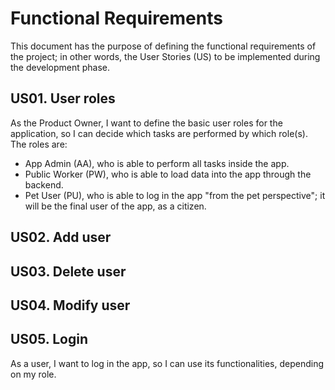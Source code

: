 # Functional Requirements
This document has the purpose of defining the functional requirements of the project; in other words, the User Stories (US) to be implemented during the development phase.

## US01. User roles
As the Product Owner, I want to define the basic user roles for the application, so I can decide which tasks are performed by which role(s). The roles are:
- App Admin (AA), who is able to perform all tasks inside the app.
- Public Worker (PW), who is able to load data into the app through the backend.
- Pet User (PU), who is able to log in the app "from the pet perspective"; it will be the final user of the app, as a citizen.

## US02. Add user


## US03. Delete user


## US04. Modify user


## US05. Login
As a user, I want to log in the app, so I can use its functionalities, depending on my role.
